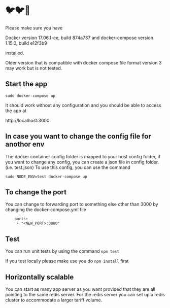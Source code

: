 # 🐦🐦🚚

Please make sure you have 

Docker version 17.06.1-ce, build 874a737 and 
docker-compose version 1.15.0, build e12f3b9

installed. 

Older version that is compatible with docker compose file format version 3 may work but is not tested.

## Start the app
`sudo docker-compose up`

It should work without any configuration and you should be able to access the app at

http://localhost:3000

## In case you want to change the config file for anothor env
The docker container config folder is mapped to your host config folder, if you want to change any config,
you can create a json file in config folder. (i.e. test.json)
To use this config, you can use the command

`sudo NODE_ENV=test docker-compose up`

## To change the port

You can change to forwarding port to something else other than 3000 by changing the docker-compose.yml file

```
    ports:
     - "<NEW_PORT>:3000"
```

## Test

You can run unit tests by using the command
`npm test`

If you test locally please make use you do `npm install` first

## Horizontally scalable
You can start as many app server as you want provided that they are all pointing to the same redis server.
For the redis server you can set up a redis cluster to accommodate a larger tariff volume.
